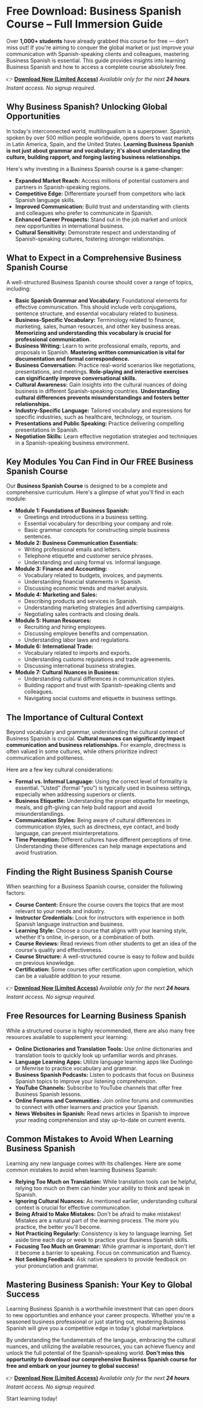 # Free Download: Business Spanish Course – Full Immersion Guide

Over **1,000+ students** have already grabbed this course for free — don’t miss out! If you're aiming to conquer the global market or just improve your communication with Spanish-speaking clients and colleagues, mastering Business Spanish is essential. This guide provides insights into learning Business Spanish and how to access a complete course absolutely free.

👉 [**Download Now (Limited Access)**](https://udemywork.com/business-spanish-course)
_Available only for the next **24 hours**. Instant access. No signup required._

## Why Business Spanish? Unlocking Global Opportunities

In today's interconnected world, multilingualism is a superpower. Spanish, spoken by over 500 million people worldwide, opens doors to vast markets in Latin America, Spain, and the United States. **Learning Business Spanish is not just about grammar and vocabulary; it's about understanding the culture, building rapport, and forging lasting business relationships.**

Here's why investing in a Business Spanish course is a game-changer:

*   **Expanded Market Reach:** Access millions of potential customers and partners in Spanish-speaking regions.
*   **Competitive Edge:** Differentiate yourself from competitors who lack Spanish language skills.
*   **Improved Communication:** Build trust and understanding with clients and colleagues who prefer to communicate in Spanish.
*   **Enhanced Career Prospects:** Stand out in the job market and unlock new opportunities in international business.
*   **Cultural Sensitivity:** Demonstrate respect and understanding of Spanish-speaking cultures, fostering stronger relationships.

## What to Expect in a Comprehensive Business Spanish Course

A well-structured Business Spanish course should cover a range of topics, including:

*   **Basic Spanish Grammar and Vocabulary:** Foundational elements for effective communication. This should include verb conjugations, sentence structure, and essential vocabulary related to business.
*   **Business-Specific Vocabulary:** Terminology related to finance, marketing, sales, human resources, and other key business areas. **Memorizing and understanding this vocabulary is crucial for professional communication.**
*   **Business Writing:** Learn to write professional emails, reports, and proposals in Spanish. **Mastering written communication is vital for documentation and formal correspondence.**
*   **Business Conversation:** Practice real-world scenarios like negotiations, presentations, and meetings. **Role-playing and interactive exercises can significantly improve conversational skills.**
*   **Cultural Awareness:** Gain insights into the cultural nuances of doing business in different Spanish-speaking countries. **Understanding cultural differences prevents misunderstandings and fosters better relationships.**
*   **Industry-Specific Language:** Tailored vocabulary and expressions for specific industries, such as healthcare, technology, or tourism.
*   **Presentations and Public Speaking:** Practice delivering compelling presentations in Spanish.
*   **Negotiation Skills:** Learn effective negotiation strategies and techniques in a Spanish-speaking business environment.

## Key Modules You Can Find in Our FREE Business Spanish Course

Our **Business Spanish Course** is designed to be a complete and comprehensive curriculum. Here's a glimpse of what you'll find in each module:

*   **Module 1: Foundations of Business Spanish:**
    *   Greetings and introductions in a business setting.
    *   Essential vocabulary for describing your company and role.
    *   Basic grammar concepts for constructing simple business sentences.
*   **Module 2: Business Communication Essentials:**
    *   Writing professional emails and letters.
    *   Telephone etiquette and customer service phrases.
    *   Understanding and using formal vs. informal language.
*   **Module 3: Finance and Accounting:**
    *   Vocabulary related to budgets, invoices, and payments.
    *   Understanding financial statements in Spanish.
    *   Discussing economic trends and market analysis.
*   **Module 4: Marketing and Sales:**
    *   Describing products and services in Spanish.
    *   Understanding marketing strategies and advertising campaigns.
    *   Negotiating sales contracts and closing deals.
*   **Module 5: Human Resources:**
    *   Recruiting and hiring employees.
    *   Discussing employee benefits and compensation.
    *   Understanding labor laws and regulations.
*   **Module 6: International Trade:**
    *   Vocabulary related to imports and exports.
    *   Understanding customs regulations and trade agreements.
    *   Discussing international business strategies.
*   **Module 7: Cultural Nuances in Business:**
    *   Understanding cultural differences in communication styles.
    *   Building rapport and trust with Spanish-speaking clients and colleagues.
    *   Navigating social customs and etiquette in business settings.

## The Importance of Cultural Context

Beyond vocabulary and grammar, understanding the cultural context of Business Spanish is crucial. **Cultural nuances can significantly impact communication and business relationships.** For example, directness is often valued in some cultures, while others prioritize indirect communication and politeness.

Here are a few key cultural considerations:

*   **Formal vs. Informal Language:** Using the correct level of formality is essential. "Usted" (formal "you") is typically used in business settings, especially when addressing superiors or clients.
*   **Business Etiquette:** Understanding the proper etiquette for meetings, meals, and gift-giving can help build rapport and avoid misunderstandings.
*   **Communication Styles:** Being aware of cultural differences in communication styles, such as directness, eye contact, and body language, can prevent misinterpretations.
*   **Time Perception:** Different cultures have different perceptions of time. Understanding these differences can help manage expectations and avoid frustration.

## Finding the Right Business Spanish Course

When searching for a Business Spanish course, consider the following factors:

*   **Course Content:** Ensure the course covers the topics that are most relevant to your needs and industry.
*   **Instructor Credentials:** Look for instructors with experience in both Spanish language instruction and business.
*   **Learning Style:** Choose a course that aligns with your learning style, whether it's online, in-person, or a combination of both.
*   **Course Reviews:** Read reviews from other students to get an idea of the course's quality and effectiveness.
*   **Course Structure:** A well-structured course is easy to follow and builds on previous knowledge.
*   **Certification:** Some courses offer certification upon completion, which can be a valuable addition to your resume.

👉 [**Download Now (Limited Access)**](https://udemywork.com/business-spanish-course)
_Available only for the next **24 hours**. Instant access. No signup required._

## Free Resources for Learning Business Spanish

While a structured course is highly recommended, there are also many free resources available to supplement your learning:

*   **Online Dictionaries and Translation Tools:** Use online dictionaries and translation tools to quickly look up unfamiliar words and phrases.
*   **Language Learning Apps:** Utilize language learning apps like Duolingo or Memrise to practice vocabulary and grammar.
*   **Business Spanish Podcasts:** Listen to podcasts that focus on Business Spanish topics to improve your listening comprehension.
*   **YouTube Channels:** Subscribe to YouTube channels that offer free Business Spanish lessons.
*   **Online Forums and Communities:** Join online forums and communities to connect with other learners and practice your Spanish.
*   **News Websites in Spanish:** Read news articles in Spanish to improve your reading comprehension and stay up-to-date on current events.

## Common Mistakes to Avoid When Learning Business Spanish

Learning any new language comes with its challenges. Here are some common mistakes to avoid when learning Business Spanish:

*   **Relying Too Much on Translation:** While translation tools can be helpful, relying too much on them can hinder your ability to think and speak in Spanish.
*   **Ignoring Cultural Nuances:** As mentioned earlier, understanding cultural context is crucial for effective communication.
*   **Being Afraid to Make Mistakes:** Don't be afraid to make mistakes! Mistakes are a natural part of the learning process. The more you practice, the better you'll become.
*   **Not Practicing Regularly:** Consistency is key to language learning. Set aside time each day or week to practice your Business Spanish skills.
*   **Focusing Too Much on Grammar:** While grammar is important, don't let it become a barrier to speaking. Focus on communication and fluency.
*   **Not Seeking Feedback:** Ask native speakers to provide feedback on your pronunciation and grammar.

## Mastering Business Spanish: Your Key to Global Success

Learning Business Spanish is a worthwhile investment that can open doors to new opportunities and enhance your career prospects. Whether you're a seasoned business professional or just starting out, mastering Business Spanish will give you a competitive edge in today's global marketplace.

By understanding the fundamentals of the language, embracing the cultural nuances, and utilizing the available resources, you can achieve fluency and unlock the full potential of the Spanish-speaking world. **Don't miss this opportunity to download our comprehensive Business Spanish course for free and embark on your journey to global success!**

👉 [**Download Now (Limited Access)**](https://udemywork.com/business-spanish-course)
_Available only for the next **24 hours**. Instant access. No signup required._

Start learning today!
